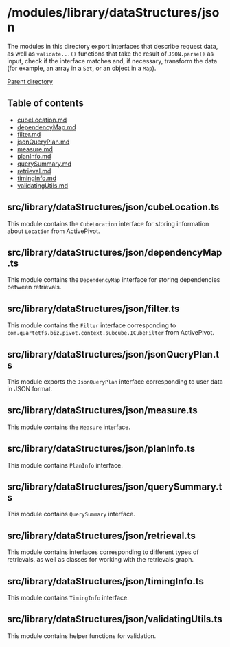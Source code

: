 # /modules/library/dataStructures/json 
The modules in this directory export interfaces that describe request data, as well as `validate...()` functions that
take the result of `JSON.parse()` as input, check if the interface matches and, if necessary, transform the data (for
example, an array in a `Set`, or an object in a `Map`).


[Parent directory](../__index__.md)


## Table of contents 
* [cubeLocation.md](#__autogen_48__)
* [dependencyMap.md](#__autogen_49__)
* [filter.md](#__autogen_50__)
* [jsonQueryPlan.md](#__autogen_51__)
* [measure.md](#__autogen_52__)
* [planInfo.md](#__autogen_53__)
* [querySummary.md](#__autogen_54__)
* [retrieval.md](#__autogen_55__)
* [timingInfo.md](#__autogen_56__)
* [validatingUtils.md](#__autogen_57__)


## src/library/dataStructures/json/cubeLocation.ts <a id="__autogen_48__"></a>
This module contains the `CubeLocation` interface for storing information about `Location` from ActivePivot.

## src/library/dataStructures/json/dependencyMap.ts <a id="__autogen_49__"></a>
This module contains the `DependencyMap` interface for storing dependencies between retrievals.

## src/library/dataStructures/json/filter.ts <a id="__autogen_50__"></a>
This module contains the `Filter` interface corresponding to `com.quartetfs.biz.pivot.context.subcube.ICubeFilter` from ActivePivot.

## src/library/dataStructures/json/jsonQueryPlan.ts <a id="__autogen_51__"></a>
This module exports the `JsonQueryPlan` interface corresponding to user data in JSON format.

## src/library/dataStructures/json/measure.ts <a id="__autogen_52__"></a>
This module contains the `Measure` interface.

## src/library/dataStructures/json/planInfo.ts <a id="__autogen_53__"></a>
This module contains `PlanInfo` interface.

## src/library/dataStructures/json/querySummary.ts <a id="__autogen_54__"></a>
This module contains `QuerySummary` interface.

## src/library/dataStructures/json/retrieval.ts <a id="__autogen_55__"></a>
This module contains interfaces corresponding to different types of retrievals, as well as classes for working with the
retrievals graph.

## src/library/dataStructures/json/timingInfo.ts <a id="__autogen_56__"></a>
This module contains `TimingInfo` interface.

## src/library/dataStructures/json/validatingUtils.ts <a id="__autogen_57__"></a>

This module contains helper functions for validation.